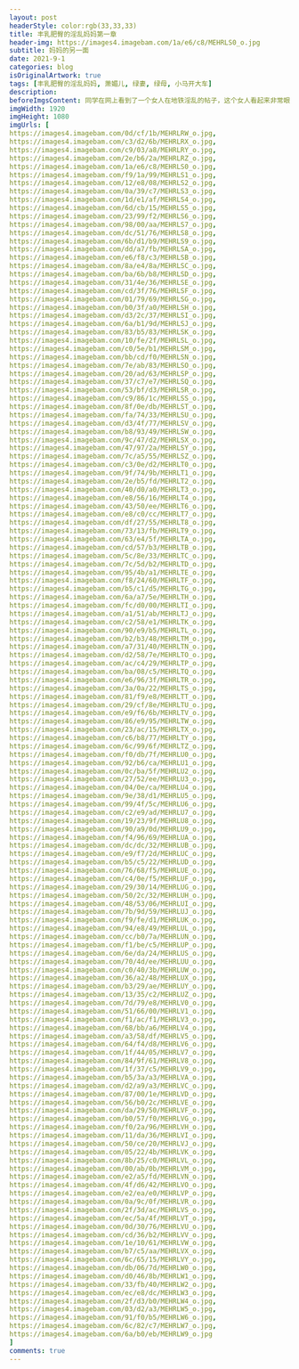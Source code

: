 ```yaml
---
layout: post
headerStyle: color:rgb(33,33,33)
title: 丰乳肥臀的淫乱妈妈第一章
header-img: https://images4.imagebam.com/1a/e6/c8/MEHRLS0_o.jpg
subtitle: 妈妈的另一面
date: 2021-9-1
categories: blog
isOriginalArtwork: true
tags: [丰乳肥臀的淫乱妈妈, 萧媚儿, 绿妻, 绿母, 小马开大车]
description:
beforeImgsContent: 同学在网上看到了一个女人在地铁淫乱的帖子，这个女人看起来非常眼熟。恰逢当晚爸爸妈妈再次出门，为了确认，我追踪爸爸妈妈来到地铁，没想到一直以来温柔美丽的女神妈妈，背后竟然是如此淫荡的女人……
imgWidth: 1920
imgHeight: 1080
imgUrls: [
https://images4.imagebam.com/0d/cf/1b/MEHRLRW_o.jpg,
https://images4.imagebam.com/c3/d2/6b/MEHRLRX_o.jpg,
https://images4.imagebam.com/c9/03/a8/MEHRLRY_o.jpg,
https://images4.imagebam.com/2e/b6/2a/MEHRLRZ_o.jpg,
https://images4.imagebam.com/1a/e6/c8/MEHRLS0_o.jpg,
https://images4.imagebam.com/f9/1a/99/MEHRLS1_o.jpg,
https://images4.imagebam.com/12/e8/08/MEHRLS2_o.jpg,
https://images4.imagebam.com/0a/39/c7/MEHRLS3_o.jpg,
https://images4.imagebam.com/1d/e1/af/MEHRLS4_o.jpg,
https://images4.imagebam.com/6d/cb/15/MEHRLS5_o.jpg,
https://images4.imagebam.com/23/99/f2/MEHRLS6_o.jpg,
https://images4.imagebam.com/98/00/aa/MEHRLS7_o.jpg,
https://images4.imagebam.com/dc/51/76/MEHRLS8_o.jpg,
https://images4.imagebam.com/6b/d1/b9/MEHRLS9_o.jpg,
https://images4.imagebam.com/dd/a7/fb/MEHRLSA_o.jpg,
https://images4.imagebam.com/e6/f8/c3/MEHRLSB_o.jpg,
https://images4.imagebam.com/8a/e4/8a/MEHRLSC_o.jpg,
https://images4.imagebam.com/ba/6b/b8/MEHRLSD_o.jpg,
https://images4.imagebam.com/31/4e/36/MEHRLSE_o.jpg,
https://images4.imagebam.com/cd/3f/76/MEHRLSF_o.jpg,
https://images4.imagebam.com/01/79/69/MEHRLSG_o.jpg,
https://images4.imagebam.com/b0/3f/a0/MEHRLSH_o.jpg,
https://images4.imagebam.com/d3/2c/37/MEHRLSI_o.jpg,
https://images4.imagebam.com/6a/b1/9d/MEHRLSJ_o.jpg,
https://images4.imagebam.com/83/b5/83/MEHRLSK_o.jpg,
https://images4.imagebam.com/10/fe/2f/MEHRLSL_o.jpg,
https://images4.imagebam.com/c0/5e/b1/MEHRLSM_o.jpg,
https://images4.imagebam.com/bb/cd/f0/MEHRLSN_o.jpg,
https://images4.imagebam.com/7e/ab/83/MEHRLSO_o.jpg,
https://images4.imagebam.com/20/ad/63/MEHRLSP_o.jpg,
https://images4.imagebam.com/37/c7/e7/MEHRLSQ_o.jpg,
https://images4.imagebam.com/53/bf/d3/MEHRLSR_o.jpg,
https://images4.imagebam.com/c9/86/1c/MEHRLSS_o.jpg,
https://images4.imagebam.com/8f/0e/db/MEHRLST_o.jpg,
https://images4.imagebam.com/fa/74/33/MEHRLSU_o.jpg,
https://images4.imagebam.com/d3/4f/77/MEHRLSV_o.jpg,
https://images4.imagebam.com/b8/93/49/MEHRLSW_o.jpg,
https://images4.imagebam.com/9c/47/d2/MEHRLSX_o.jpg,
https://images4.imagebam.com/47/97/2a/MEHRLSY_o.jpg,
https://images4.imagebam.com/7c/a5/55/MEHRLSZ_o.jpg,
https://images4.imagebam.com/c3/0e/d2/MEHRLT0_o.jpg,
https://images4.imagebam.com/9f/74/9b/MEHRLT1_o.jpg,
https://images4.imagebam.com/2e/b5/fd/MEHRLT2_o.jpg,
https://images4.imagebam.com/40/d0/a0/MEHRLT3_o.jpg,
https://images4.imagebam.com/e8/56/16/MEHRLT4_o.jpg,
https://images4.imagebam.com/43/50/ee/MEHRLT6_o.jpg,
https://images4.imagebam.com/e8/c0/cc/MEHRLT7_o.jpg,
https://images4.imagebam.com/df/27/55/MEHRLT8_o.jpg,
https://images4.imagebam.com/73/13/fb/MEHRLT9_o.jpg,
https://images4.imagebam.com/63/e4/5f/MEHRLTA_o.jpg,
https://images4.imagebam.com/cd/57/b3/MEHRLTB_o.jpg,
https://images4.imagebam.com/5c/8e/33/MEHRLTC_o.jpg,
https://images4.imagebam.com/7c/5d/b2/MEHRLTD_o.jpg,
https://images4.imagebam.com/95/4b/a1/MEHRLTE_o.jpg,
https://images4.imagebam.com/f8/24/60/MEHRLTF_o.jpg,
https://images4.imagebam.com/b5/c1/d5/MEHRLTG_o.jpg,
https://images4.imagebam.com/6a/a7/5e/MEHRLTH_o.jpg,
https://images4.imagebam.com/fc/d0/00/MEHRLTI_o.jpg,
https://images4.imagebam.com/a1/51/ab/MEHRLTJ_o.jpg,
https://images4.imagebam.com/c2/58/e1/MEHRLTK_o.jpg,
https://images4.imagebam.com/90/e9/b5/MEHRLTL_o.jpg,
https://images4.imagebam.com/b2/b3/48/MEHRLTM_o.jpg,
https://images4.imagebam.com/a7/31/40/MEHRLTN_o.jpg,
https://images4.imagebam.com/d2/58/7e/MEHRLTO_o.jpg,
https://images4.imagebam.com/ac/c4/29/MEHRLTP_o.jpg,
https://images4.imagebam.com/ba/08/c5/MEHRLTQ_o.jpg,
https://images4.imagebam.com/e6/96/3f/MEHRLTR_o.jpg,
https://images4.imagebam.com/3a/0a/22/MEHRLTS_o.jpg,
https://images4.imagebam.com/81/f9/e8/MEHRLTT_o.jpg,
https://images4.imagebam.com/29/cf/8e/MEHRLTU_o.jpg,
https://images4.imagebam.com/e9/f6/6b/MEHRLTV_o.jpg,
https://images4.imagebam.com/86/e9/95/MEHRLTW_o.jpg,
https://images4.imagebam.com/23/ac/15/MEHRLTX_o.jpg,
https://images4.imagebam.com/c6/b8/77/MEHRLTY_o.jpg,
https://images4.imagebam.com/6c/99/6f/MEHRLTZ_o.jpg,
https://images4.imagebam.com/f0/db/7f/MEHRLU0_o.jpg,
https://images4.imagebam.com/92/b6/ca/MEHRLU1_o.jpg,
https://images4.imagebam.com/0c/ba/5f/MEHRLU2_o.jpg,
https://images4.imagebam.com/27/52/ee/MEHRLU3_o.jpg,
https://images4.imagebam.com/04/0e/ca/MEHRLU4_o.jpg,
https://images4.imagebam.com/9e/38/d1/MEHRLU5_o.jpg,
https://images4.imagebam.com/99/4f/5c/MEHRLU6_o.jpg,
https://images4.imagebam.com/c2/e9/ad/MEHRLU7_o.jpg,
https://images4.imagebam.com/19/23/9f/MEHRLU8_o.jpg,
https://images4.imagebam.com/90/a9/0d/MEHRLU9_o.jpg,
https://images4.imagebam.com/f4/96/69/MEHRLUA_o.jpg,
https://images4.imagebam.com/dc/dc/32/MEHRLUB_o.jpg,
https://images4.imagebam.com/e9/f7/2d/MEHRLUC_o.jpg,
https://images4.imagebam.com/b5/c5/22/MEHRLUD_o.jpg,
https://images4.imagebam.com/76/68/f5/MEHRLUE_o.jpg,
https://images4.imagebam.com/c4/0e/f5/MEHRLUF_o.jpg,
https://images4.imagebam.com/29/30/14/MEHRLUG_o.jpg,
https://images4.imagebam.com/50/2c/32/MEHRLUH_o.jpg,
https://images4.imagebam.com/48/53/06/MEHRLUI_o.jpg,
https://images4.imagebam.com/7b/9d/59/MEHRLUJ_o.jpg,
https://images4.imagebam.com/f9/fe/d1/MEHRLUK_o.jpg,
https://images4.imagebam.com/94/e8/49/MEHRLUL_o.jpg,
https://images4.imagebam.com/cc/b0/7a/MEHRLUN_o.jpg,
https://images4.imagebam.com/f1/be/c5/MEHRLUP_o.jpg,
https://images4.imagebam.com/6e/da/24/MEHRLUS_o.jpg,
https://images4.imagebam.com/70/4d/ee/MEHRLUU_o.jpg,
https://images4.imagebam.com/c0/40/3b/MEHRLUW_o.jpg,
https://images4.imagebam.com/36/a2/48/MEHRLUX_o.jpg,
https://images4.imagebam.com/b3/29/ae/MEHRLUY_o.jpg,
https://images4.imagebam.com/13/35/c2/MEHRLUZ_o.jpg,
https://images4.imagebam.com/7d/79/e8/MEHRLV0_o.jpg,
https://images4.imagebam.com/51/66/00/MEHRLV1_o.jpg,
https://images4.imagebam.com/f1/ac/f1/MEHRLV3_o.jpg,
https://images4.imagebam.com/68/bb/a6/MEHRLV4_o.jpg,
https://images4.imagebam.com/a3/58/df/MEHRLV5_o.jpg,
https://images4.imagebam.com/64/f4/d8/MEHRLV6_o.jpg,
https://images4.imagebam.com/1f/44/05/MEHRLV7_o.jpg,
https://images4.imagebam.com/84/9f/61/MEHRLV8_o.jpg,
https://images4.imagebam.com/1f/37/c5/MEHRLV9_o.jpg,
https://images4.imagebam.com/b5/3a/a3/MEHRLVA_o.jpg,
https://images4.imagebam.com/d2/a9/a3/MEHRLVC_o.jpg,
https://images4.imagebam.com/87/00/1e/MEHRLVD_o.jpg,
https://images4.imagebam.com/56/b0/2c/MEHRLVE_o.jpg,
https://images4.imagebam.com/da/29/50/MEHRLVF_o.jpg,
https://images4.imagebam.com/b0/57/f0/MEHRLVG_o.jpg,
https://images4.imagebam.com/f0/2a/96/MEHRLVH_o.jpg,
https://images4.imagebam.com/11/da/36/MEHRLVI_o.jpg,
https://images4.imagebam.com/50/ce/20/MEHRLVJ_o.jpg,
https://images4.imagebam.com/05/22/4b/MEHRLVK_o.jpg,
https://images4.imagebam.com/8b/25/c0/MEHRLVL_o.jpg,
https://images4.imagebam.com/00/ab/0b/MEHRLVM_o.jpg,
https://images4.imagebam.com/e2/a5/fd/MEHRLVN_o.jpg,
https://images4.imagebam.com/4f/d6/42/MEHRLVO_o.jpg,
https://images4.imagebam.com/e2/ea/e0/MEHRLVP_o.jpg,
https://images4.imagebam.com/0a/9c/0f/MEHRLVR_o.jpg,
https://images4.imagebam.com/2f/3d/ac/MEHRLVS_o.jpg,
https://images4.imagebam.com/ec/5a/4f/MEHRLVT_o.jpg,
https://images4.imagebam.com/0d/30/76/MEHRLVU_o.jpg,
https://images4.imagebam.com/cd/36/b2/MEHRLVV_o.jpg,
https://images4.imagebam.com/1e/10/61/MEHRLVW_o.jpg,
https://images4.imagebam.com/b7/c5/aa/MEHRLVX_o.jpg,
https://images4.imagebam.com/6c/65/15/MEHRLVY_o.jpg,
https://images4.imagebam.com/db/06/7d/MEHRLW0_o.jpg,
https://images4.imagebam.com/d0/46/8b/MEHRLW1_o.jpg,
https://images4.imagebam.com/33/fb/40/MEHRLW2_o.jpg,
https://images4.imagebam.com/ec/e8/dc/MEHRLW3_o.jpg,
https://images4.imagebam.com/2f/d3/b0/MEHRLW4_o.jpg,
https://images4.imagebam.com/03/d2/a3/MEHRLW5_o.jpg,
https://images4.imagebam.com/91/f0/b5/MEHRLW6_o.jpg,
https://images4.imagebam.com/6c/82/c7/MEHRLW7_o.jpg,
https://images4.imagebam.com/6a/b0/eb/MEHRLW9_o.jpg
]
comments: true
---
```

